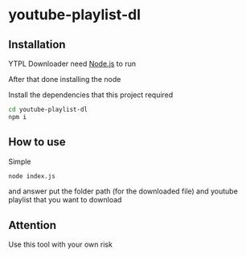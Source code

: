 ﻿# youtube-playlist-dl


## Installation

YTPL Downloader need [Node.js](https://nodejs.org/) to run

After that done installing the node

Install the dependencies that this project required

```sh
cd youtube-playlist-dl
npm i
```

## How to use

Simple

```sh
node index.js
```
and answer put the folder path (for the downloaded file) and youtube playlist that you want to download

## Attention
Use this tool with your own risk
